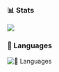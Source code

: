 ### 📊 Stats
<a href="https://github.com/anuraghazra/github-readme-stats">
<img align="center" src="https://github-readme-stats.vercel.app/api?username=KimDog-Studios&show_icons=true&theme=tokyonight" />
</a>

### 🧰 Languages
![🧰 Languages](https://github-readme-stats.vercel.app/api/top-langs/?username=KimDog-Studios&hide_progress=true)
